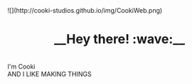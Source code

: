 <link href="https://fonts.googleapis.com/css2?family=Montserrat:ital,wght@0,100;0,200;0,300;0,400;0,500;0,600;0,700;0,800;0,900;1,100;1,200;1,300;1,400;1,500;1,600;1,700;1,800;1,900&family=Rubik:ital,wght@0,300;0,400;0,500;0,600;0,700;0,800;0,900;1,300;1,400;1,500;1,600;1,700;1,800;1,900&display=swap" rel="stylesheet">
![](http://cooki-studios.github.io/img/CookiWeb.png)
<br>
<h1 align="center" font-family="Montserrat, sans-serif">__Hey there! :wave:__</h1>
<br>
I'm Cooki
<br>
AND I LIKE MAKING THINGS

